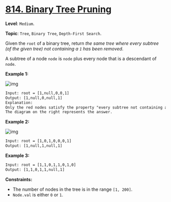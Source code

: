 # [814. Binary Tree Pruning](https://leetcode.com/problems/binary-tree-pruning/)

**Level**: `Medium`.

**Topic**: `Tree`, `Binary Tree`, `Depth-First Search`.

Given the `root` of a binary tree, return _the same tree where every subtree (of the given tree) not containing a `1` has been removed._

A subtree of a node `node` is `node` plus every node that is a descendant of `node`.

**Example 1:**

![img](https://s3-lc-upload.s3.amazonaws.com/uploads/2018/04/06/1028_2.png)

```txt
Input: root = [1,null,0,0,1]
Output: [1,null,0,null,1]
Explanation:
Only the red nodes satisfy the property "every subtree not containing a 1".
The diagram on the right represents the answer.
```

**Example 2:**

![img](https://s3-lc-upload.s3.amazonaws.com/uploads/2018/04/06/1028_1.png)

```txt
Input: root = [1,0,1,0,0,0,1]
Output: [1,null,1,null,1]
```

**Example 3:**

```txt
Input: root = [1,1,0,1,1,0,1,0]
Output: [1,1,0,1,1,null,1]
 ```

**Constraints:**

- The number of nodes in the tree is in the range `[1, 200]`.
- `Node.val` is either `0` or `1`.

